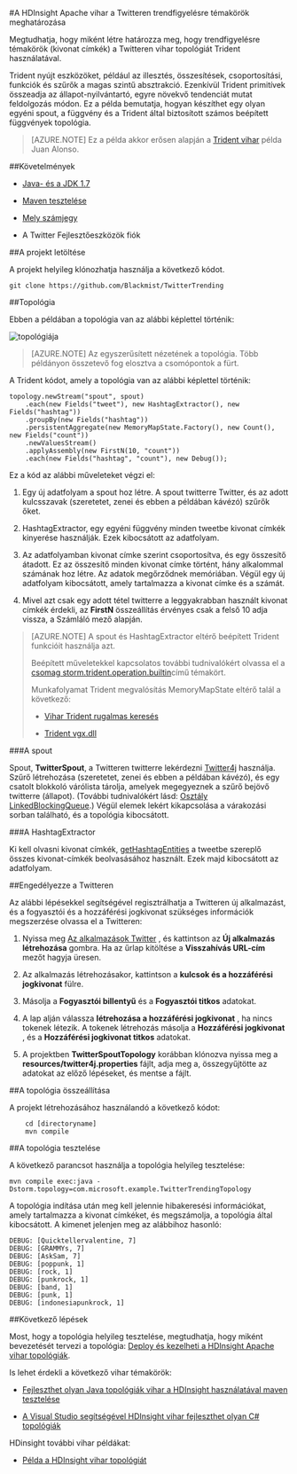 <properties
   pageTitle="Témakörök trendfigyelésre Apache vihar a HDInsight a Twitter |} Microsoft Azure"
   description="Megtudhatja, hogy miként Trident használatával hozzon létre egy Apache vihar topológia trendfigyelésre témakörök a Twitteren hashtags alapján határozza meg."
   services="hdinsight"
   documentationCenter=""
   authors="Blackmist"
   manager="jhubbard"
   editor="cgronlun"
    tags="azure-portal"/>

<tags
   ms.service="hdinsight"
   ms.devlang="java"
   ms.topic="article"
   ms.tgt_pltfrm="na"
   ms.workload="big-data"
   ms.date="09/27/2016"
   ms.author="larryfr"/>

#<a name="determine-twitter-trending-topics-with-apache-storm-on-hdinsight"></a>A HDInsight Apache vihar a Twitteren trendfigyelésre témakörök meghatározása

Megtudhatja, hogy miként létre határozza meg, hogy trendfigyelésre témakörök (kivonat címkék) a Twitteren vihar topológiát Trident használatával.

Trident nyújt eszközöket, például az illesztés, összesítések, csoportosítási, funkciók és szűrők a magas szintű absztrakció. Ezenkívül Trident primitívek összeadja az állapot-nyilvántartó, egyre növekvő tendenciát mutat feldolgozás módon. Ez a példa bemutatja, hogyan készíthet egy olyan egyéni spout, a függvény és a Trident által biztosított számos beépített függvények topológia.

> [AZURE.NOTE] Ez a példa akkor erősen alapján a [Trident vihar](https://github.com/jalonsoramos/trident-storm) példa Juan Alonso.

##<a name="requirements"></a>Követelmények

* <a href="http://www.oracle.com/technetwork/java/javase/downloads/index.html" target="_blank">Java- és a JDK 1.7</a>

* <a href="http://maven.apache.org/what-is-maven.html" target="_blank">Maven tesztelése</a>

* <a href="http://git-scm.com/" target="_blank">Mely számjegy</a>

* A Twitter Fejlesztőeszközök fiók

##<a name="download-the-project"></a>A projekt letöltése

A projekt helyileg klónozhatja használja a következő kódot.

    git clone https://github.com/Blackmist/TwitterTrending

##<a name="topology"></a>Topológia

Ebben a példában a topológia van az alábbi képlettel történik:

![topológiája](./media/hdinsight-storm-twitter-trending/trident.png)

> [AZURE.NOTE] Az egyszerűsített nézetének a topológia. Több példányon összetevő fog elosztva a csomópontok a fürt.

A Trident kódot, amely a topológia van az alábbi képlettel történik:

    topology.newStream("spout", spout)
        .each(new Fields("tweet"), new HashtagExtractor(), new Fields("hashtag"))
        .groupBy(new Fields("hashtag"))
        .persistentAggregate(new MemoryMapState.Factory(), new Count(), new Fields("count"))
        .newValuesStream()
        .applyAssembly(new FirstN(10, "count"))
        .each(new Fields("hashtag", "count"), new Debug());

Ez a kód az alábbi műveleteket végzi el:

1. Egy új adatfolyam a spout hoz létre. A spout twitterre Twitter, és az adott kulcsszavak (szeretetet, zenei és ebben a példában kávézó) szűrők őket.

2. HashtagExtractor, egy egyéni függvény minden tweetbe kivonat címkék kinyerése használják. Ezek kibocsátott az adatfolyam.

3. Az adatfolyamban kivonat címke szerint csoportosítva, és egy összesítő átadott. Ez az összesítő minden kivonat címke történt, hány alkalommal számának hoz létre. Az adatok megőrződnek memóriában. Végül egy új adatfolyam kibocsátott, amely tartalmazza a kivonat címke és a számát.

4. Mivel azt csak egy adott tétel twitterre a leggyakrabban használt kivonat címkék érdekli, az **FirstN** összeállítás érvényes csak a felső 10 adja vissza, a Számláló mező alapján.

> [AZURE.NOTE] A spout és HashtagExtractor eltérő beépített Trident funkcióit használja azt.
>
> Beépített műveletekkel kapcsolatos további tudnivalókért olvassa el a <a href="https://storm.apache.org/apidocs/storm/trident/operation/builtin/package-summary.html" target="_blank">csomag storm.trident.operation.builtin</a>című témakört.
>
> Munkafolyamat Trident megvalósítás MemoryMapState eltérő talál a következő:
>
> * <a href="https://github.com/fhussonnois/storm-trident-elasticsearch" target="_blank">Vihar Trident rugalmas keresés</a>
>
> * <a href="https://github.com/kstyrc/trident-redis" target="_blank">Trident vgx.dll</a>

###<a name="the-spout"></a>A spout

Spout, **TwitterSpout**, a Twitteren twitterre lekérdezni <a href="http://twitter4j.org/en/" target="_blank">Twitter4j</a> használja. Szűrő létrehozása (szeretetet, zenei és ebben a példában kávézó), és egy csatolt blokkoló várólista tárolja, amelyek megegyeznek a szűrő bejövő twitterre (állapot). (További tudnivalókért lásd: <a href="http://docs.oracle.com/javase/7/docs/api/java/util/concurrent/LinkedBlockingQueue.html" target="_blank">Osztály LinkedBlockingQueue</a>.) Végül elemek lekért kikapcsolása a várakozási sorban található, és a topológia kibocsátott.

###<a name="the-hashtagextractor"></a>A HashtagExtractor

Ki kell olvasni kivonat címkék, <a href="http://twitter4j.org/javadoc/twitter4j/EntitySupport.html#getHashtagEntities--" target="_blank">getHashtagEntities</a> a tweetbe szereplő összes kivonat-címkék beolvasásához használt. Ezek majd kibocsátott az adatfolyam.

##<a name="enable-twitter"></a>Engedélyezze a Twitteren

Az alábbi lépésekkel segítségével regisztrálhatja a Twitteren új alkalmazást, és a fogyasztói és a hozzáférési jogkivonat szükséges információk megszerzése olvassa el a Twitteren:

1. Nyissa meg <a href="https://apps.twitter.com" target="_blank">Az alkalmazások Twitter</a> , és kattintson az **Új alkalmazás létrehozása** gombra. Ha az űrlap kitöltése a **Visszahívás URL-cím** mezőt hagyja üresen.

2. Az alkalmazás létrehozásakor, kattintson a **kulcsok és a hozzáférési jogkivonat** fülre.

3. Másolja a **Fogyasztói billentyű** és a **Fogyasztói titkos** adatokat.

4. A lap alján válassza **létrehozása a hozzáférési jogkivonat** , ha nincs tokenek létezik. A tokenek létrehozás másolja a **Hozzáférési jogkivonat** , és a **Hozzáférési jogkivonat titkos** adatokat.

5. A projektben **TwitterSpoutTopology** korábban klónozva nyissa meg a **resources/twitter4j.properties** fájlt, adja meg a, összegyűjtötte az adatokat az előző lépéseket, és mentse a fájlt.

##<a name="build-the-topology"></a>A topológia összeállítása

A projekt létrehozásához használandó a következő kódot:

        cd [directoryname]
        mvn compile

##<a name="test-the-topology"></a>A topológia tesztelése

A következő parancsot használja a topológia helyileg tesztelése:

    mvn compile exec:java -Dstorm.topology=com.microsoft.example.TwitterTrendingTopology

A topológia indítása után meg kell jelennie hibakeresési információkat, amely tartalmazza a kivonat címkéket, és megszámolja, a topológia által kibocsátott. A kimenet jelenjen meg az alábbihoz hasonló:

    DEBUG: [Quicktellervalentine, 7]
    DEBUG: [GRAMMYs, 7]
    DEBUG: [AskSam, 7]
    DEBUG: [poppunk, 1]
    DEBUG: [rock, 1]
    DEBUG: [punkrock, 1]
    DEBUG: [band, 1]
    DEBUG: [punk, 1]
    DEBUG: [indonesiapunkrock, 1]

##<a name="next-steps"></a>Következő lépések

Most, hogy a topológia helyileg tesztelése, megtudhatja, hogy miként bevezetését tervezi a topológia: [Deploy és kezelheti a HDInsight Apache vihar topológiák](hdinsight-storm-deploy-monitor-topology.md).

Is lehet érdekli a következő vihar témakörök:

* [Fejleszthet olyan Java topológiák vihar a HDInsight használatával maven tesztelése](hdinsight-storm-develop-java-topology.md)

* [A Visual Studio segítségével HDInsight vihar fejleszthet olyan C# topológiák](hdinsight-storm-develop-csharp-visual-studio-topology.md)

HDinsight további vihar példákat:

* [Példa a HDInsight vihar topológiát](hdinsight-storm-example-topology.md)
